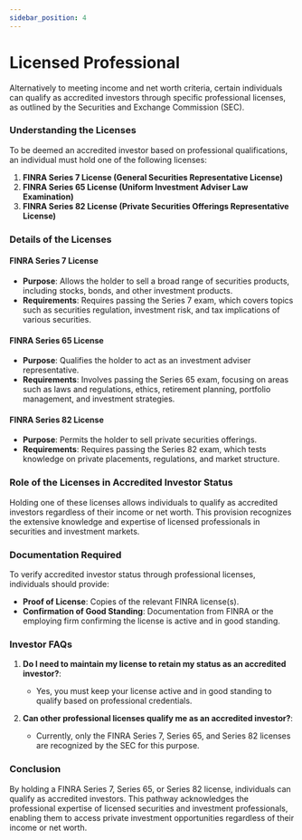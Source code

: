 ```yaml
---
sidebar_position: 4
---
```


# Licensed Professional

Alternatively to meeting income and net worth criteria, certain individuals can qualify as accredited investors through specific professional licenses, as outlined by the Securities and Exchange Commission (SEC).

### Understanding the Licenses

To be deemed an accredited investor based on professional qualifications, an individual must hold one of the following licenses:

1. **FINRA Series 7 License (General Securities Representative License)**
2. **FINRA Series 65 License (Uniform Investment Adviser Law Examination)**
3. **FINRA Series 82 License (Private Securities Offerings Representative License)**

### Details of the Licenses

#### FINRA Series 7 License

- **Purpose**: Allows the holder to sell a broad range of securities products, including stocks, bonds, and other investment products.
- **Requirements**: Requires passing the Series 7 exam, which covers topics such as securities regulation, investment risk, and tax implications of various securities.

#### FINRA Series 65 License

- **Purpose**: Qualifies the holder to act as an investment adviser representative.
- **Requirements**: Involves passing the Series 65 exam, focusing on areas such as laws and regulations, ethics, retirement planning, portfolio management, and investment strategies.

#### FINRA Series 82 License

- **Purpose**: Permits the holder to sell private securities offerings.
- **Requirements**: Requires passing the Series 82 exam, which tests knowledge on private placements, regulations, and market structure.

### Role of the Licenses in Accredited Investor Status

Holding one of these licenses allows individuals to qualify as accredited investors regardless of their income or net worth. This provision recognizes the extensive knowledge and expertise of licensed professionals in securities and investment markets.

### Documentation Required

To verify accredited investor status through professional licenses, individuals should provide:

- **Proof of License**: Copies of the relevant FINRA license(s).
- **Confirmation of Good Standing**: Documentation from FINRA or the employing firm confirming the license is active and in good standing.

### Investor FAQs

1. **Do I need to maintain my license to retain my status as an accredited investor?**:
   - Yes, you must keep your license active and in good standing to qualify based on professional credentials.

2. **Can other professional licenses qualify me as an accredited investor?**:
   - Currently, only the FINRA Series 7, Series 65, and Series 82 licenses are recognized by the SEC for this purpose.

### Conclusion

By holding a FINRA Series 7, Series 65, or Series 82 license, individuals can qualify as accredited investors. This pathway acknowledges the professional expertise of licensed securities and investment professionals, enabling them to access private investment opportunities regardless of their income or net worth.